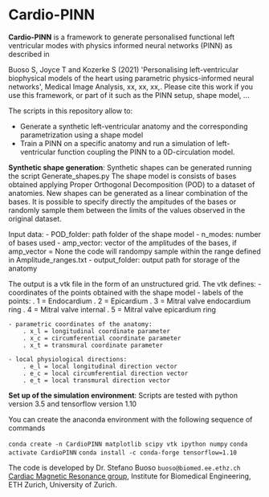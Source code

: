 # Cardio-PINN

**Cardio-PINN** is a framework to generate personalised functional left ventricular modes with physics informed
neural networks (PINN) as described in 

Buoso S, Joyce T and Kozerke S (2021) 'Personalising left-ventricular biophysical models of the heart using parametric physics-informed neural networks', Medical Image Analysis, xx, xx, xx,. Please cite this work if you use this framework, or part of it such as the PINN setup, shape model, ...

The scripts in this repository allow to:
* Generate a synthetic left-ventricular anatomy and the corresponding parametrization using a shape model
* Train a PINN on a specific anatomy and run a simulation of left-ventricular function coupling the PINN to a 0D-circulation model. 

**Synthetic shape generation**:
Synthetic shapes can be generated running the script Generate_shapes.py
The shape model is consists of bases obtained applying Proper Orthogonal Decomposition
(POD) to a dataset of anatomies. New shapes can be generated as a linear combination
of the bases. It is possible to specify directly the ampitudes of the bases or randomly
sample them between the limits of the values observed in the original dataset.

Input data:
    - POD_folder: path folder of the shape model 
    - n_modes: number of bases used
    - amp_vector: vector of the amplitudes of the bases, if amp_vector = None the
        code will randompy sample within the range defined in Amplitude_ranges.txt
    - output_folder: output path for storage of the anatomy

The output is a vtk file in the form of an unstructured grid. The vtk defines:
    - coordinates of the points obtained with the shape model
    - labels of the points:
        . 1 = Endocardium
        . 2 = Epicardium
        . 3 = Mitral valve endocardium ring
        . 4 = Mitral valve internal
        . 5 = Mitral valve epicardium ring
        
    - parametric coordinates of the anatomy:
        . x_l = longitudinal coordinate parameter
        . x_c = circumferential coordinate parameter
        . x_t = transmural coordinate parameter

    - local physiological directions:
        . e_l = local longitudinal direction vector
        . e_c = local circumferential direction vector
        . e_t = local transmural direction vector


**Set up of the simulation environment**:
Scripts are tested with python version 3.5 and tensorflow version 1.10

You can create the anaconda environment with the following sequence of commands

`conda create -n CardioPINN matplotlib scipy vtk ipython numpy`
`conda activate CardioPINN`
`conda install -c conda-forge tensorflow=1.10 `

The code is developed by Dr. Stefano Buoso `buoso@biomed.ee.ethz.ch` [Cardiac Magnetic Resonance group](http://www.cmr.ethz.ch/), Institute for Biomedical Engineering, ETH Zurich, University of Zurich.
